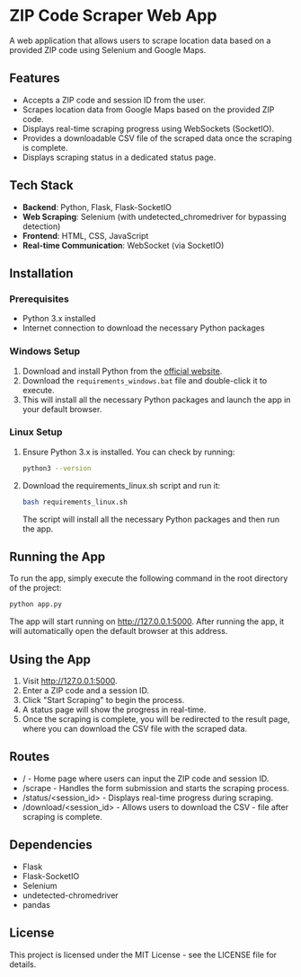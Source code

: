 # ZIP Code Scraper Web App

A web application that allows users to scrape location data based on a provided ZIP code using Selenium and Google Maps.

## Features

- Accepts a ZIP code and session ID from the user.
- Scrapes location data from Google Maps based on the provided ZIP code.
- Displays real-time scraping progress using WebSockets (SocketIO).
- Provides a downloadable CSV file of the scraped data once the scraping is complete.
- Displays scraping status in a dedicated status page.

## Tech Stack

- **Backend**: Python, Flask, Flask-SocketIO
- **Web Scraping**: Selenium (with undetected_chromedriver for bypassing detection)
- **Frontend**: HTML, CSS, JavaScript
- **Real-time Communication**: WebSocket (via SocketIO)

## Installation

### Prerequisites

- Python 3.x installed
- Internet connection to download the necessary Python packages

### Windows Setup

1. Download and install Python from the [official website](https://www.python.org/downloads/).
2. Download the `requirements_windows.bat` file and double-click it to execute.
3. This will install all the necessary Python packages and launch the app in your default browser.

### Linux Setup

1. Ensure Python 3.x is installed. You can check by running:

   ```bash
   python3 --version
   ```
2. Download the requirements_linux.sh script and run it:
    ```bash
    bash requirements_linux.sh
    ```
    The script will install all the necessary Python packages and then run the app.


## Running the App
To run the app, simply execute the following command in the root directory of the project:

```bash
python app.py
```

The app will start running on http://127.0.0.1:5000. After running the app, it will automatically open the default browser at this address.


## Using the App
1. Visit http://127.0.0.1:5000.
2. Enter a ZIP code and a session ID.
3. Click "Start Scraping" to begin the process.
4. A status page will show the progress in real-time.
5. Once the scraping is complete, you will be redirected to the result page, where you can download the CSV file with the scraped data.


## Routes

- / - Home page where users can input the ZIP code and session ID.
- /scrape - Handles the form submission and starts the scraping process.
- /status/<session_id> - Displays real-time progress during scraping.
- /download/<session_id> - Allows users to download the CSV - file after scraping is complete.


## Dependencies

- Flask
- Flask-SocketIO
- Selenium
- undetected-chromedriver
- pandas

## License

This project is licensed under the MIT License - see the LICENSE file for details.

